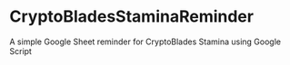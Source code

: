# CryptoBladesStaminaReminder
A simple Google Sheet reminder for CryptoBlades Stamina using Google Script
